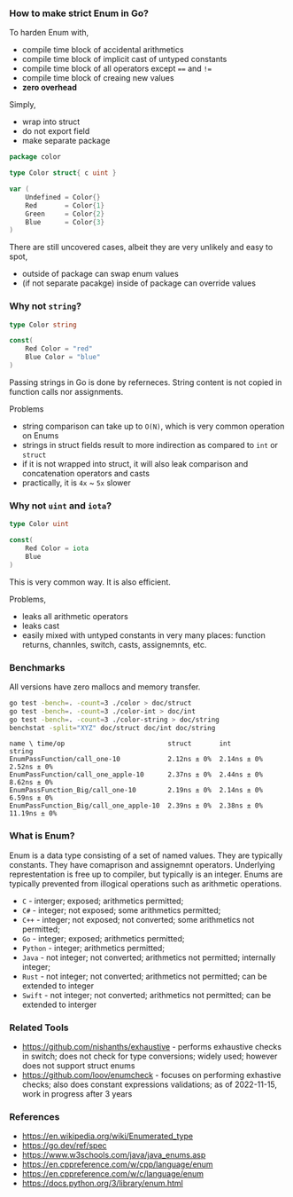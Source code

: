 ### How to make strict Enum in Go?

To harden Enum with,
* compile time block of accidental arithmetics
* compile time block of implicit cast of untyped constants
* compile time block of all operators except `==` and `!=`
* compile time block of creaing new values
* **zero overhead**

Simply,
* wrap into struct
* do not export field
* make separate package

```go
package color

type Color struct{ c uint }

var (
	Undefined = Color{}
	Red       = Color{1}
	Green     = Color{2}
	Blue      = Color{3}
)
```

There are still uncovered cases, albeit they are very unlikely and easy to spot,
- outside of package can swap enum values
- (if not separate pacakge) inside of package can override values

### Why not `string`?

```go
type Color string

const(
	Red Color = "red"
	Blue Color = "blue"
)
```

Passing strings in Go is done by referneces.
String content is not copied in function calls nor assignments.

Problems
 * string comparison can take up to `O(N)`, which is very common operation on Enums
 * strings in struct fields result to more indirection as compared to `int` or `struct`
 * if it is not wrapped into struct, it will also leak comparison and concatenation operators and casts
 * practically, it is `4x` ~ `5x` slower


### Why not `uint` and `iota`?

```go
type Color uint

const(
	Red Color = iota
	Blue
)
```

This is very common way.
It is also efficient.

Problems,
 * leaks all arithmetic operators
 * leaks cast
 * easily mixed with untyped constants in very many places: function returns, channles, switch, casts, assignemnts, etc.

### Benchmarks

All versions have zero mallocs and memory transfer.

```bash
go test -bench=. -count=3 ./color > doc/struct
go test -bench=. -count=3 ./color-int > doc/int
go test -bench=. -count=3 ./color-string > doc/string
benchstat -split="XYZ" doc/struct doc/int doc/string
```

```
name \ time/op                          struct       int          string
EnumPassFunction/call_one-10            2.12ns ± 0%  2.14ns ± 0%   2.52ns ± 0%
EnumPassFunction/call_one_apple-10      2.37ns ± 0%  2.44ns ± 0%   8.62ns ± 0%
EnumPassFunction_Big/call_one-10        2.19ns ± 0%  2.14ns ± 0%   6.59ns ± 0%
EnumPassFunction_Big/call_one_apple-10  2.39ns ± 0%  2.38ns ± 0%  11.19ns ± 0%
```

### What is Enum?

Enum is a data type consisting of a set of named values.
They are typically constants.
They have comaprison and assignemnt operators.
Underlying represtentation is free up to compiler, but typically is an integer.
Enums are typically prevented from illogical operations such as arithmetic operations.

* `C` - interger; exposed; arithmetics permitted;
* `C#` - integer; not exposed; some arithmetics permitted;
* `C++` - integer; not exposed; not converted; some arithmetics not permitted;
* `Go` - integer; exposed; arithmetics permitted;
* `Python` - integer; arithmetics permitted;
* `Java` - not integer; not converted; arithmetics not permitted; internally integer;
* `Rust` - not integer; not converted; arithmetics not permitted; can be extended to integer
* `Swift` - not integer; not converted; arithmetics not permitted; can be extended to interger

### Related Tools

* https://github.com/nishanths/exhaustive - performs exhaustive checks in switch; does not check for type conversions; widely used; however does not support struct enums
* https://github.com/loov/enumcheck - focuses on performing exhastive checks; also does constant expressions validations; as of 2022-11-15, work in progress after 3 years

### References

* https://en.wikipedia.org/wiki/Enumerated_type
* https://go.dev/ref/spec
* https://www.w3schools.com/java/java_enums.asp
* https://en.cppreference.com/w/cpp/language/enum
* https://en.cppreference.com/w/c/language/enum
* https://docs.python.org/3/library/enum.html
